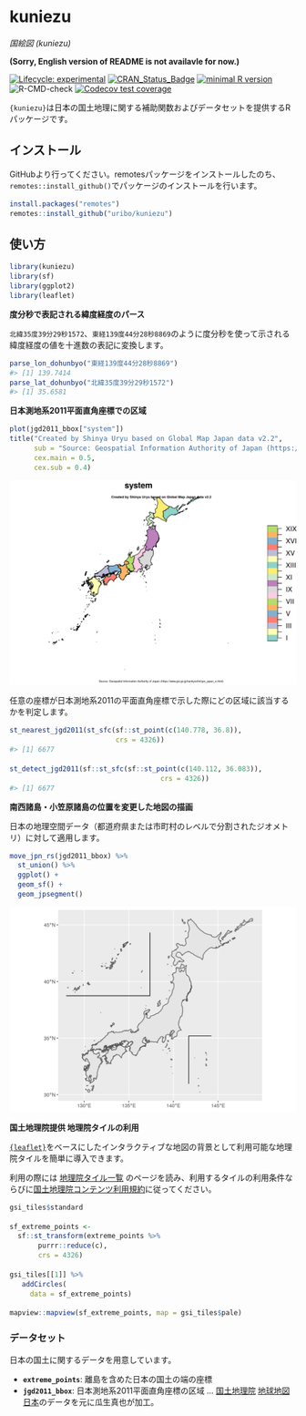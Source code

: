 
<!-- README.md is generated from README.Rmd. Please edit that file -->

# kuniezu

*国絵図 (kuniezu)*

**(Sorry, English version of README is not availavle for now.)**

<!-- badges: start -->

[![Lifecycle:
experimental](https://img.shields.io/badge/lifecycle-experimental-orange.svg)](https://www.tidyverse.org/lifecycle/#experimental)
[![CRAN\_Status\_Badge](http://www.r-pkg.org/badges/version/kuniezu)](https://cran.r-project.org/package=kuniezu)
[![minimal R
version](https://img.shields.io/badge/R%3E%3D-3.3.0-blue.svg)](https://cran.r-project.org/)
![R-CMD-check](https://github.com/uribo/kuniezu/workflows/R-CMD-check/badge.svg)
[![Codecov test
coverage](https://codecov.io/gh/uribo/kuniezu/branch/master/graph/badge.svg)](https://codecov.io/gh/uribo/kuniezu?branch=master)
<!-- badges: end -->

`{kuniezu}`は日本の国土地理に関する補助関数およびデータセットを提供するRパッケージです。

## インストール

GitHubより行ってください。remotesパッケージをインストールしたのち、`remotes::install_github()`でパッケージのインストールを行います。

``` r
install.packages("remotes")
remotes::install_github("uribo/kuniezu")
```

## 使い方

``` r
library(kuniezu)
library(sf)
library(ggplot2)
library(leaflet)
```

**度分秒で表記される緯度経度のパース**

`北緯35度39分29秒1572`、`東経139度44分28秒8869`のように度分秒を使って示される緯度経度の値を十進数の表記に変換します。

``` r
parse_lon_dohunbyo("東経139度44分28秒8869")
#> [1] 139.7414
parse_lat_dohunbyo("北緯35度39分29秒1572")
#> [1] 35.6581
```

**日本測地系2011平面直角座標での区域**

``` r
plot(jgd2011_bbox["system"])
title("Created by Shinya Uryu based on Global Map Japan data v2.2",
      sub = "Source: Geospatial Information Authority of Japan (https://www.gsi.go.jp/kankyochiri/gm_japan_e.html)",
      cex.main = 0.5,
      cex.sub = 0.4)
```

![](man/figures/README-jgd2011_area-1.png)

任意の座標が日本測地系2011の平面直角座標で示した際にどの区域に該当するかを判定します。

``` r
st_nearest_jgd2011(st_sfc(sf::st_point(c(140.778, 36.8)), 
                          crs = 4326))
#> [1] 6677

st_detect_jgd2011(sf::st_sfc(sf::st_point(c(140.112, 36.083)),
                                     crs = 4326))
#> [1] 6677
```

**南西諸島・小笠原諸島の位置を変更した地図の描画**

日本の地理空間データ（都道府県または市町村のレベルで分割されたジオメトリ）に対して適用します。

``` r
move_jpn_rs(jgd2011_bbox) %>%
  st_union() %>% 
  ggplot() +
  geom_sf() +
  geom_jpsegment()
```

![](man/figures/README-move_jpsegment-1.png)

**国土地理院提供
地理院タイルの利用**

[`{leaflet}`](https://cran.r-project.org/web/packages/leaflet/index.html)をベースにしたインタラクティブな地図の背景として利用可能な地理院タイルを簡単に導入できます。

利用の際には [地理院タイル一覧](http://maps.gsi.go.jp/development/ichiran.html)
のページを読み、利用するタイルの利用条件ならびに[国土地理院コンテンツ利用規約](https://www.gsi.go.jp/kikakuchousei/kikakuchousei40182.html)に従ってください。

``` r
gsi_tiles$standard

sf_extreme_points <- 
  sf::st_transform(extreme_points %>%
       purrr::reduce(c),
       crs = 4326)

gsi_tiles[[1]] %>%
   addCircles(
     data = sf_extreme_points)

mapview::mapview(sf_extreme_points, map = gsi_tiles$pale)
```

### データセット

日本の国土に関するデータを用意しています。

  - **`extreme_points`**: 離島を含めた日本の国土の端の座標
  - **`jgd2011_bbox`**: 日本測地系2011平面直角座標の区域 …
    [国土地理院](https://www.gsi.go.jp/top.html)
    [地球地図日本](https://www.gsi.go.jp/kankyochiri/gm_jpn.html)のデータを元に瓜生真也が加工。
